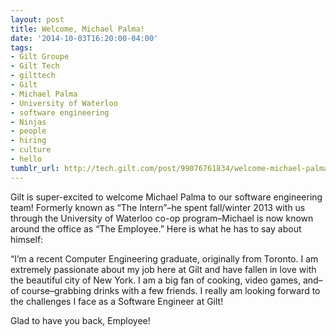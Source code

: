 ```yaml
---
layout: post
title: Welcome, Michael Palma!
date: '2014-10-03T16:20:00-04:00'
tags:
- Gilt Groupe
- Gilt Tech
- gilttech
- Gilt
- Michael Palma
- University of Waterloo
- software engineering
- Ninjas
- people
- hiring
- culture
- hello
tumblr_url: http://tech.gilt.com/post/99076761834/welcome-michael-palma
---
```


Gilt is super-excited to welcome Michael Palma to our software engineering team! Formerly known as “The Intern”–he spent fall/winter 2013 with us through the University of Waterloo co-op program–Michael is now known around the office as “The Employee.” Here is what he has to say about himself:


“I’m a recent Computer Engineering graduate, originally from Toronto. I am extremely passionate about my job here at Gilt and have fallen in love with the beautiful city of New York. I am a big fan of cooking, video games, and–of course–grabbing drinks with a few friends. I really am looking forward to the challenges I face as a Software Engineer at Gilt!

Glad to have you back, Employee!
